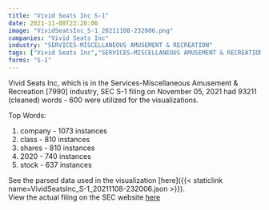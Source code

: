 ```yaml
---
title: "Vivid Seats Inc S-1"
date: 2021-11-08T23:20:06
image: "VividSeatsInc_S-1_20211108-232006.png"
companies: "Vivid Seats Inc"
industry: "SERVICES-MISCELLANEOUS AMUSEMENT & RECREATION"
tags: ["Vivid Seats Inc","SERVICES-MISCELLANEOUS AMUSEMENT & RECREATION","11-05-2021","S-1"]
forms: "S-1"
---
```

Vivid Seats Inc, which is in the Services-Miscellaneous Amusement & Recreation [7990] industry, SEC S-1 filing on November 05, 2021 had 93211 (cleaned) words - 600 were utilized for the visualizations.

Top Words:
1. company - 1073 instances
2. class - 810 instances
3. shares - 810 instances
4. 2020 - 740 instances
5. stock - 637 instances


See the parsed data used in the visualization [here]({{< staticlink name=VividSeatsInc_S-1_20211108-232006.json >}}).  
View the actual filing on the SEC website [here](https://www.sec.gov/Archives/edgar/data/1856031/0001193125-21-321753.txt)